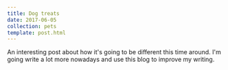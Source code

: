 ```yaml
---
title: Dog treats
date: 2017-06-05
collection: pets
template: post.html
---
```


An interesting post about how it's going to be different this time around. I'm going write a lot more nowadays and use this blog to improve my writing.